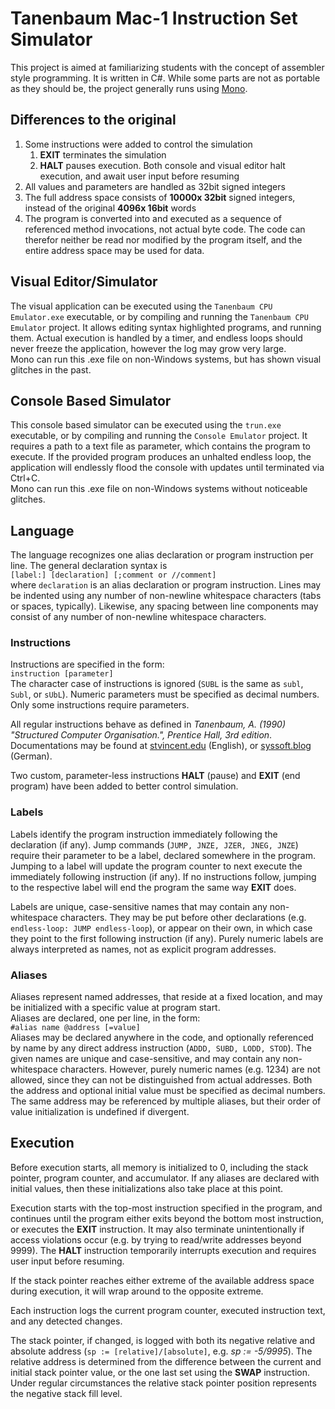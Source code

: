 # Tanenbaum Mac-1 Instruction Set Simulator

This project is aimed at familiarizing students with the concept of assembler style programming.
It is written in C#.
While some parts are not as portable as they should be, the project generally runs using [Mono](http://www.mono-project.com/).


## Differences to the original

1. Some instructions were added to control the simulation
   1. **EXIT** terminates the simulation
   1. **HALT** pauses execution. Both console and visual editor halt execution, and await user input before resuming
1. All values and parameters are handled as 32bit signed integers
1. The full address space consists of **10000x 32bit** signed integers, instead of the original **4096x 16bit** words
1. The program is converted into and executed as a sequence of referenced method invocations, not actual byte code.
The code can therefor neither be read nor modified by the program itself, and the entire address space may be used for data.

## Visual Editor/Simulator
The visual application can be executed using the `Tanenbaum CPU Emulator.exe` executable, or by compiling and running the `Tanenbaum CPU Emulator` project.
It allows editing syntax highlighted programs, and running them.
Actual execution is handled by a timer, and endless loops should never freeze the application, however the log may grow very large.\
Mono can run this .exe file on non-Windows systems, but has shown visual glitches in the past.

## Console Based Simulator
This console based simulator can be executed using the `trun.exe` executable, or by compiling and running the `Console Emulator` project.
It requires a path to a text file as parameter, which contains the program to execute.
If the provided program produces an unhalted endless loop, the application will endlessly flood the console with updates until terminated via Ctrl+C.\
Mono can run this .exe file on non-Windows systems without noticeable glitches.

## Language
The language recognizes one alias declaration or program instruction per line.
The general declaration syntax is\
`[label:] [declaration] [;comment or //comment]`\
where `declaration` is an alias declaration or program instruction.
Lines may be indented using any number of non-newline whitespace characters (tabs or spaces, typically). Likewise, any spacing between line components may consist of any number of non-newline whitespace characters.

### Instructions

Instructions are specified in the form:\
`instruction [parameter]`\
The character case of instructions is ignored (`SUBL` is the same as `subl`, `Subl`, or `sUbL`).
Numeric parameters must be specified as decimal numbers.
Only some instructions require parameters.


All regular instructions behave as defined in *Tanenbaum, A. (1990) "Structured Computer Organisation.", Prentice Hall, 3rd edition*.
Documentations may be found at [stvincent.edu](http://cis.stvincent.edu/carlsond/cs330/mic1/mic1doc.txt) (English), or [syssoft.blog](https://ca.syssoft.blog/wp-content/uploads/2018/01/2017W-CA06-Tanenbaum-CPU.pdf) (German).

Two custom, parameter-less instructions **HALT** (pause) and **EXIT** (end program) have been added to better control simulation.


### Labels
Labels identify the program instruction immediately following the declaration (if any).
Jump commands (`JUMP, JNZE, JZER, JNEG, JNZE`) require their parameter to be a label, declared somewhere in the program.
Jumping to a label will update the program counter to next execute the immediately following instruction (if any).
If no instructions follow, jumping to the respective label will end the program the same way **EXIT** does.

Labels are unique, case-sensitive names that may contain any non-whitespace characters.
They may be put before other declarations (e.g. `endless-loop: JUMP endless-loop`), or appear on their own, in which case they point to the first following instruction (if any).
Purely numeric labels are always interpreted as names, not as explicit program addresses.


### Aliases
Aliases represent named addresses, that reside at a fixed location, and may be initialized with a specific value at program start.\
Aliases are declared, one per line, in the form:\
`#alias name @address [=value]`\
Aliases may be declared anywhere in the code, and optionally referenced by name by any direct address instruction (`ADDD, SUBD, LODD, STOD`).
The given names are unique and case-sensitive, and may contain any non-whitespace characters. However, purely numeric names (e.g. 1234) are not allowed, since they can not be distinguished from actual addresses.
Both the address and optional initial value must be specified as decimal numbers.
The same address may be referenced by multiple aliases, but their order of value initialization is undefined if divergent.



## Execution
Before execution starts, all memory is initialized to 0, including the stack pointer, program counter, and accumulator.
If any aliases are declared with initial values, then these initializations also take place at this point.

Execution starts with the top-most instruction specified in the program, and continues until the program either exits beyond the bottom most instruction, or executes the **EXIT** instruction.
It may also terminate unintentionally if access violations occur (e.g. by trying to read/write addresses beyond 9999).
The **HALT** instruction temporarily interrupts execution and requires user input before resuming.

If the stack pointer reaches either extreme of the available address space during execution, it will wrap around to the opposite extreme.

Each instruction logs the current program counter, executed instruction text, and any detected changes.

The stack pointer, if changed, is logged with both its negative relative and absolute address (`sp := [relative]/[absolute]`, e.g. *sp := -5/9995*).
The relative address is determined from the difference between the current and initial stack pointer value, or the one last set using the **SWAP** instruction.
Under regular circumstances the relative stack pointer position represents the negative stack fill level.

